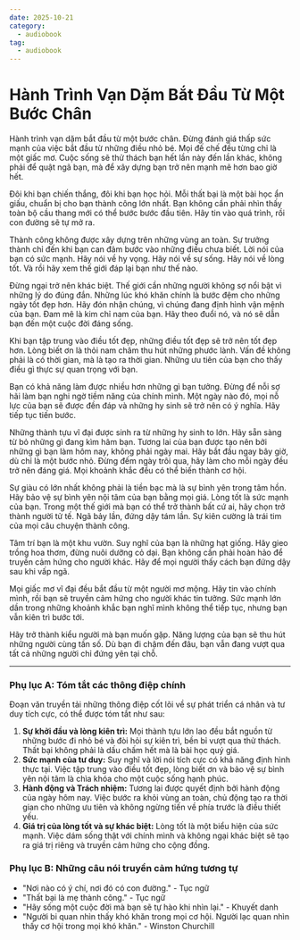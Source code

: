 ```yaml
---
date: 2025-10-21
category:
  - audiobook
tag:
  - audiobook
---
```


# **Hành Trình Vạn Dặm Bắt Đầu Từ Một Bước Chân**

Hành trình vạn dặm bắt đầu từ một bước chân. Đừng đánh giá thấp sức mạnh của việc bắt đầu từ những điều nhỏ bé. Mọi đế chế đều từng chỉ là một giấc mơ. Cuộc sống sẽ thử thách bạn hết lần này đến lần khác, không phải để quật ngã bạn, mà để xây dựng bạn trở nên mạnh mẽ hơn bao giờ hết.

Đôi khi bạn chiến thắng, đôi khi bạn học hỏi. Mỗi thất bại là một bài học ẩn giấu, chuẩn bị cho bạn thành công lớn nhất. Bạn không cần phải nhìn thấy toàn bộ cầu thang mới có thể bước bước đầu tiên. Hãy tin vào quá trình, rồi con đường sẽ tự mở ra.

Thành công không được xây dựng trên những vùng an toàn. Sự trưởng thành chỉ đến khi bạn can đảm bước vào những điều chưa biết. Lời nói của bạn có sức mạnh. Hãy nói về hy vọng. Hãy nói về sự sống. Hãy nói về lòng tốt. Và rồi hãy xem thế giới đáp lại bạn như thế nào.

Đừng ngại trở nên khác biệt. Thế giới cần những người không sợ nổi bật vì những lý do đúng đắn. Những lúc khó khăn chính là bước đệm cho những ngày tốt đẹp hơn. Hãy đón nhận chúng, vì chúng đang định hình vận mệnh của bạn. Đam mê là kim chỉ nam của bạn. Hãy theo đuổi nó, và nó sẽ dẫn bạn đến một cuộc đời đáng sống.

Khi bạn tập trung vào điều tốt đẹp, những điều tốt đẹp sẽ trở nên tốt đẹp hơn. Lòng biết ơn là thỏi nam châm thu hút những phước lành. Vấn đề không phải là có thời gian, mà là tạo ra thời gian. Những ưu tiên của bạn cho thấy điều gì thực sự quan trọng với bạn.

Bạn có khả năng làm được nhiều hơn những gì bạn tưởng. Đừng để nỗi sợ hãi làm bạn nghi ngờ tiềm năng của chính mình. Một ngày nào đó, mọi nỗ lực của bạn sẽ được đền đáp và những hy sinh sẽ trở nên có ý nghĩa. Hãy tiếp tục tiến bước.

Những thành tựu vĩ đại được sinh ra từ những hy sinh to lớn. Hãy sẵn sàng từ bỏ những gì đang kìm hãm bạn. Tương lai của bạn được tạo nên bởi những gì bạn làm hôm nay, không phải ngày mai. Hãy bắt đầu ngay bây giờ, dù chỉ là một bước nhỏ. Đừng đếm ngày trôi qua, hãy làm cho mỗi ngày đều trở nên đáng giá. Mọi khoảnh khắc đều có thể biến thành cơ hội.

Sự giàu có lớn nhất không phải là tiền bạc mà là sự bình yên trong tâm hồn. Hãy bảo vệ sự bình yên nội tâm của bạn bằng mọi giá. Lòng tốt là sức mạnh của bạn. Trong một thế giới mà bạn có thể trở thành bất cứ ai, hãy chọn trở thành người tử tế. Ngã bảy lần, đứng dậy tám lần. Sự kiên cường là trái tim của mọi câu chuyện thành công.

Tâm trí bạn là một khu vườn. Suy nghĩ của bạn là những hạt giống. Hãy gieo trồng hoa thơm, đừng nuôi dưỡng cỏ dại. Bạn không cần phải hoàn hảo để truyền cảm hứng cho người khác. Hãy để mọi người thấy cách bạn đứng dậy sau khi vấp ngã.

Mọi giấc mơ vĩ đại đều bắt đầu từ một người mơ mộng. Hãy tin vào chính mình, rồi bạn sẽ truyền cảm hứng cho người khác tin tưởng. Sức mạnh lớn dần trong những khoảnh khắc bạn nghĩ mình không thể tiếp tục, nhưng bạn vẫn kiên trì bước tới.

Hãy trở thành kiểu người mà bạn muốn gặp. Năng lượng của bạn sẽ thu hút những người cùng tần số. Dù bạn đi chậm đến đâu, bạn vẫn đang vượt qua tất cả những người chỉ đứng yên tại chỗ.

---

### **Phụ lục A: Tóm tắt các thông điệp chính**

Đoạn văn truyền tải những thông điệp cốt lõi về sự phát triển cá nhân và tư duy tích cực, có thể được tóm tắt như sau:

1.  **Sự khởi đầu và lòng kiên trì:** Mọi thành tựu lớn lao đều bắt nguồn từ những bước đi nhỏ bé và đòi hỏi sự kiên trì, bền bỉ vượt qua thử thách. Thất bại không phải là dấu chấm hết mà là bài học quý giá.
2.  **Sức mạnh của tư duy:** Suy nghĩ và lời nói tích cực có khả năng định hình thực tại. Việc tập trung vào điều tốt đẹp, lòng biết ơn và bảo vệ sự bình yên nội tâm là chìa khóa cho một cuộc sống hạnh phúc.
3.  **Hành động và Trách nhiệm:** Tương lai được quyết định bởi hành động của ngày hôm nay. Việc bước ra khỏi vùng an toàn, chủ động tạo ra thời gian cho những ưu tiên và không ngừng tiến về phía trước là điều thiết yếu.
4.  **Giá trị của lòng tốt và sự khác biệt:** Lòng tốt là một biểu hiện của sức mạnh. Việc dám sống thật với chính mình và không ngại khác biệt sẽ tạo ra giá trị riêng và truyền cảm hứng cho cộng đồng.

### **Phụ lục B: Những câu nói truyền cảm hứng tương tự**

- "Nơi nào có ý chí, nơi đó có con đường." - Tục ngữ
- "Thất bại là mẹ thành công." - Tục ngữ
- "Hãy sống một cuộc đời mà bạn sẽ tự hào khi nhìn lại." - Khuyết danh
- "Người bi quan nhìn thấy khó khăn trong mọi cơ hội. Người lạc quan nhìn thấy cơ hội trong mọi khó khăn." - Winston Churchill
